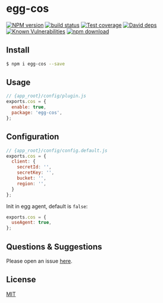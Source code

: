# egg-cos

[![NPM version][npm-image]][npm-url]
[![build status][travis-image]][travis-url]
[![Test coverage][codecov-image]][codecov-url]
[![David deps][david-image]][david-url]
[![Known Vulnerabilities][snyk-image]][snyk-url]
[![npm download][download-image]][download-url]

[npm-image]: https://img.shields.io/npm/v/egg-cos.svg?style=flat-square
[npm-url]: https://npmjs.org/package/egg-cos
[travis-image]: https://img.shields.io/travis/romoo/egg-cos.svg?style=flat-square
[travis-url]: https://travis-ci.org/romoo/egg-cos
[codecov-image]: https://img.shields.io/codecov/c/github/romoo/egg-cos.svg?style=flat-square
[codecov-url]: https://codecov.io/github/romoo/egg-cos?branch=master
[david-image]: https://img.shields.io/david/romoo/egg-cos.svg?style=flat-square
[david-url]: https://david-dm.org/romoo/egg-cos
[snyk-image]: https://snyk.io/test/npm/egg-cos/badge.svg?style=flat-square
[snyk-url]: https://snyk.io/test/npm/egg-cos
[download-image]: https://img.shields.io/npm/dm/egg-cos.svg?style=flat-square
[download-url]: https://npmjs.org/package/egg-cos

<!--
Description here.
-->

## Install

```bash
$ npm i egg-cos --save
```

## Usage

```js
// {app_root}/config/plugin.js
exports.cos = {
  enable: true,
  package: 'egg-cos',
};
```

## Configuration

```js
// {app_root}/config/config.default.js
exports.cos = {
  client: {
    secretId: '',
    secretKey: '',
    bucket: '',
    region: '',
  }
};
```

Init in egg agent, default is `false`:

```js
exports.cos = {
  useAgent: true,
};
```

## Questions & Suggestions

Please open an issue [here](https://github.com/romoo/egg-cos/issues).

## License

[MIT](LICENSE)
